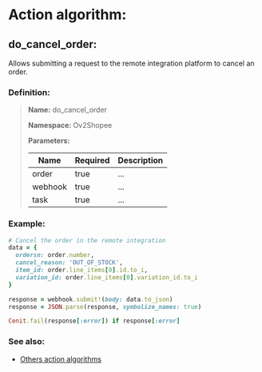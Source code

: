 # Action algorithm:

## do_cancel_order:

Allows submitting a request to the remote integration platform to cancel an order.
    
### Definition:

> **Name:** do_cancel_order
> 
> **Namespace:** Ov2Shopee
>
> **Parameters:**
> 
> | Name | Required | Description |
> | --- | --- | --- |
> | order | true | ... |
> | webhook | true | ... |
> | task | true | ... |

### Example:
```RUBY
# Cancel the order in the remote integration
data = {
  ordersn: order.number,
  cancel_reason: 'OUT_OF_STOCK',
  item_id: order.line_items[0].id.to_i,
  variation_id: order.line_items[0].variation_id.to_i
}

response = webhook.submit!(body: data.to_json)
response = JSON.parse(response, symbolize_names: true)

Cenit.fail(response[:error]) if response[:error]
```

### See also:
* [Others action algorithms](overview?id=do_cancel_order)
